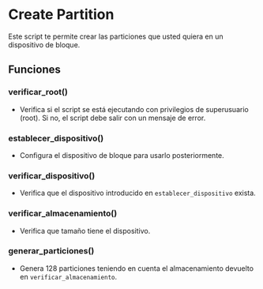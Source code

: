# Create Partition

Este script te permite crear las particiones que usted quiera en un dispositivo de bloque.

## Funciones

### verificar_root()

- Verifica si el script se está ejecutando con privilegios de superusuario (root). Si no, el script debe salir con un mensaje de error.

### establecer_dispositivo()

- Configura el dispositivo de bloque para usarlo posteriormente.

### verificar_dispositivo()

- Verifica que el dispositivo introducido en `establecer_dispositivo` exista.

### verificar_almacenamiento()

- Verifica que tamaño tiene el dispositivo.

### generar_particiones()

- Genera 128 particiones teniendo en cuenta el almacenamiento devuelto en `verificar_almacenamiento`.
